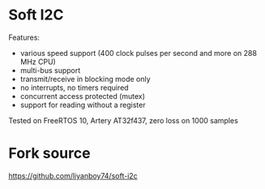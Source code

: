 # Soft I2C
Features:
- various speed support (400 clock pulses per second and more on 288 MHz CPU)
- multi-bus support
- transmit/receive in blocking mode only
- no interrupts, no timers required
- concurrent access protected (mutex)
- support for reading without a register

Tested on FreeRTOS 10, Artery AT32f437, zero loss on 1000 samples

# Fork source
https://github.com/liyanboy74/soft-i2c
